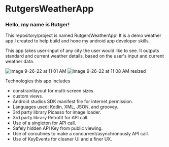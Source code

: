 # RutgersWeatherApp

### Hello, my name is Rutger!

This repository/project is named RutgersWeatherApp!
It is a demo weather app I created to help build and hone my android app developer skills.

This app takes user-input of any city the user would like to see. It outputs
standard and current weather details, based on the user's input and current weather data.

![Image 9-26-22 at 11 01 AM](https://user-images.githubusercontent.com/82121875/192312919-73f0de08-4a9f-4cf1-b261-5a03d2299054.jpg) ![Image 9-26-22 at 11 08 AM resized](https://user-images.githubusercontent.com/82121875/192314659-3b3eabb0-e193-4746-88e4-7c84387340dc.jpeg)


Technologies this app includes

- constraintlayout for multi-screen sizes.
- custom views.
- Android studios SDK manifest file for internet permission.
- Languages used: Kotlin, XML, JSON, and groovey.
- 3rd party library Picasso for image loader.
- 3rd party library Retrofit for API call.
- Use of a singleton for API call.
- Safely hidden API Key from public viewing.
- Use of coroutines to make a concurrent/asynchronously API call.
- Use of KeyEvents for cleaner UI and a finer UX.
